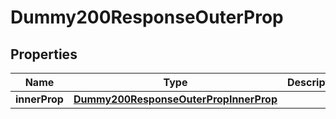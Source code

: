 

# Dummy200ResponseOuterProp


## Properties

| Name | Type | Description | Notes |
|------------ | ------------- | ------------- | -------------|
|**innerProp** | [**Dummy200ResponseOuterPropInnerProp**](Dummy200ResponseOuterPropInnerProp.md) |  |  [optional] |



